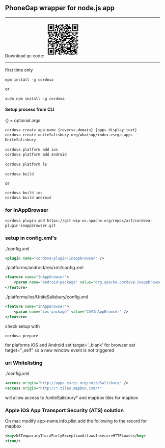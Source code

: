 ## PhoneGap wrapper for node.js app
---
Download qr-code:
![alt text](https://github.com/cdflint/uniteSalisbury--Phonegap/blob/master/platforms/Download_Link_Dev.png "Download link")

---
first time only

```npm install -g cordova```

or

```sudo npm install -g cordova```

#### Setup process from CLI
{} = optional args

```
cordova create app-name {reverse.domain} {apps display text}
cordova create uniteSalisbury org/whatsup/index.esrgc.apps UniteSalisbury

cordova platform add ios
cordova platform add android

cordova platform ls

cordova build
```

or

```
cordova build ios
cordova build android
```

### for InAppBrowser

```
cordova plugin add https://git-wip-us.apache.org/repos/asf/cordova-plugin-inappbrowser.git
```

### setup in config.xml's
./config.xml

```xml
<plugin name="cordova-plugin-inappbrowser" />
```

./platforms/android/res/xml/config.xml

```xml
<feature name="InAppBrowser">
    <param name="android-package" value="org.apache.cordova.inappbrowser.InAppBrowser" />
</feature>
```

./platforms/ios/UniteSalisbury/config.xml

```xml
<feature name="InAppBrowser">
    <param name="ios-package" value="CDVInAppBrowser" />
</feature>
```

check setup with

```
cordova prepare
```

for plaforms iOS and Android set target='_blank'
for browser set target="_self" so a new window event is not triggered

### uri Whitelisting
./config.xml

```xml
<access origin="http://apps.esrgc.org/uniteSalisbury" />
<access origin="http://*.tiles.mapbox.com/*"
```

will allow access to /uniteSalisbury*
and mapbox tiles for mapbox

### Apple iOS App Transport Security (ATS) solution

On mac modify app-name.info.plist
add the following to the record for mapbox
```xml
<key>NSTemporaryThirdPartyExceptionAllowsInsecureHTTPLoads</key>
<true/>
```
